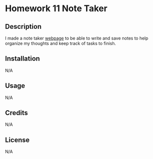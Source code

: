 # Homework 11 Note Taker

## Description

I made a note taker <a href="" target="_blank">webpage</a> to be able to write and save notes to help organize my thoughts and keep track of tasks to finish.

## Installation

N/A

## Usage

N/A

## Credits

N/A

## License

N/A
